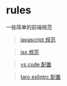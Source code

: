 # rules 
一些简单的前端规范

>[javascript 规范](https://github.com/wuclown/rules/blob/master/javascript.md)


>[jsx 规范](https://github.com/wuclown/rules/blob/master/jsx.md)


>[vs code 配置](https://github.com/wuclown/rules/blob/master/vscode.md)


>[taro eslintrc 配置](https://github.com/wuclown/rules/blob/master/taro-eslintrc.md)
